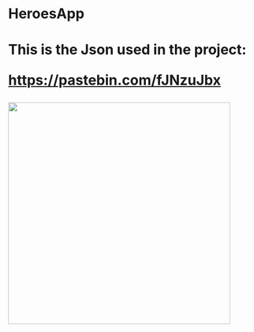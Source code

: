 <H1>
HeroesApp
<H1>


This is the Json used in the project:

https://pastebin.com/fJNzuJbx



<img src="https://user-images.githubusercontent.com/34707669/65158943-fd5a7400-da3b-11e9-8888-709f80a60237.gif" height="450">



